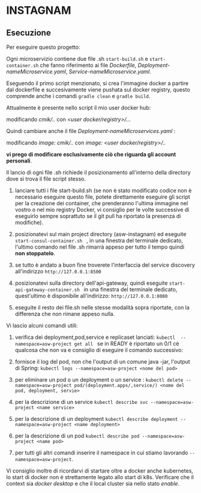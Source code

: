 # INSTAGNAM 



## Esecuzione 

Per eseguire questo progetto: 

Ogni microservizio contiene due file .sh `start-build.sh` e   `start-container.sh` che fanno riferimento ai file *Dockerfile*,  *Deployment-nameMicroservice.yaml*, *Service-nameMicroservice.yaml*.

Eseguendo il primo script menzionato, si crea l'immagine docker a partire dal dockerfile e succesivamente viene pushata sul docker registry, questo comprende anche i comandi `gradle clean` e `gradle build`.

Attualmente è presente nello script il mio user docker hub:

modificando  *cmik/..* con *<user docker/registry>/..*. 

Quindi cambiare anche il file  *Deployment-nameMicroservices.yaml* :

modificando  *image: cmik/..* con *image: <user docker/registry>/..*

**vi prego di modificare esclusivamente ciò che riguarda gli account personali**.

Il lancio di ogni file .sh richiede il posizionamento all'interno della directory dove si trova il file script stesso.

1. lanciare tutti i file start-build.sh (se non è stato modificato codice non è necessario eseguire questo file, potete direttamente eseguire gli script per la creazione dei container, che prenderanno l'ultima immagine nel vostro o nel mio registry Docker, vi consiglio per le volte successive di eseguirlo sempre soprattuto se il git pull ha riportato la presenza di modifiche).

2. posizionatevi sul main project directory (asw-instagnam) ed eseguite  `start-consul-container.sh ` , in una finestra del terminale dedicato, l'ultimo comando nel file .sh rimarrà appeso per tutto il tempo quindi  **non stoppatelo**.

3. se tutto è andato a buon fine troverete l'interfaccia del service discovery all'indirizzo  `http://127.0.0.1:8500`

4. posizionatevi sulla directory dell'api-gateway, quindi eseguite `start-api-gateway-container.sh ` in una finestra del terminale dedicato, quest'ultimo è disponibile all'indirizzo: `http://127.0.0.1:8080`

5. eseguite il resto dei file.sh nelle stesse modalità sopra riportate, con la differenza che non rimane appeso nulla.

Vi lascio alcuni comandi utili:

1.  verifica dei deployment,pod,service e replicaset lanciati: `kubectl  --namespace=asw-project get all `  se  in READY è riportato un 0/1 cè qualcosa che non  va e consiglio di eseguire il comando successivo:

2.  fornisce il log del pod, non che l'output di un comune java -jar, l'output di Spring: `kubectl logs --namespace=asw-project <nome del pod> ` 

3. per eliminare un pod o un deployment o un service : `kubectl delete --namespace=asw-project pod/(deployment.apps/,service/) <nome del pod, deployment, servie> `
  
4. per la descrizione di un service   `kubectl describe svc --namespace=asw-project <name service> `
  
5. per la descrizione di un deployment   `kubectl describe deployment --namespace=asw-project <name deployment> ` 
 
6. per la descrizione di un pod   `kubectl describe pod --namespace=asw-project <name pod> `

7. per tutti gli altri comandi inserire il namespace in cui stiamo lavorando ` --namespace=asw-project `.



Vi consiglio inoltre di ricordarvi di startare oltre a docker anche kubernetes, lo start di docker non è strettamente legato allo start di k8s. 
Verificare che il context sia *docker desktop* e che il local cluster sia nello stato *enable*.




